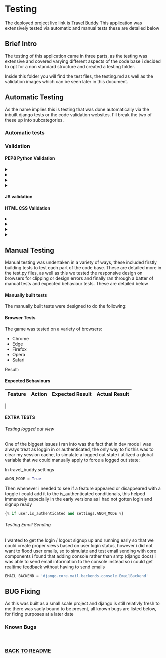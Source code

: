 # Testing

The deployed project live link is [Travel Buddy]()
This application was extensively tested via automatic and manual tests these are detailed below 


## Brief Intro
The testing of this application came in three parts, as the testing was extensive and covered varying different
aspects of the code base i decided to opt for a non standard structure and created a testing folder. 

Inside this folder you will find the test files, the testing.md as well as the validation images which
can be seen later in this document.


## Automatic Testing
As the name implies this is testing that was done automatically via the inbuilt django tests or 
the code validation websites. I'll break the two of these up into subcategories.

### Automatic tests


### Validation

#### PEP8 Python Validation

<details>
<summary><strong style="color:yellow"></strong></summary>

</details>

<details>
<summary><strong style="color:yellow"></strong></summary>

</details>

<details>
<summary><strong style="color:yellow"></strong></summary>

</details>

<details>
<summary><strong style="color:yellow"></strong></summary>

</details>

#### JS validation



#### HTML CSS Validation


<details>
<summary><strong style="color:green"></strong></summary>

</details>

<details>
<summary><strong style="color:green"></strong></summary>

</details>

<details>
<summary><strong style="color:green"></strong></summary>

</details>

<details>
<summary><strong style="color:green"></strong></summary>

</details>

## Manual Testing
Manual testing was undertaken in a variety of ways, these included firstly building tests
to test each part of the code base. These are detailed more in the test.py files, as well as
this we tested the responsive design on browsers for clipping or design errors and finally
ran through a batter of manual tests and expected behaviour tests. These are detailed below

#### Manually built tests
The manually built tests were designed to do the following:

#### Browser Tests
The game was tested on a variety of browsers:

- Chrome
- Edge
- Firefox
- Opera
- Safari

Result:


#### Expected Behaviours

| **Feature**              | **Action**                                                                | **Expected Result**                         | **Actual Result** |
| ------------------------ | ------------------------------------------------------------------------- | ------------------------------------------- | ----------------- |
|


#### EXTRA TESTS


###### Testing logged out view

One of the biggest issues i ran into was the fact that in dev mode i was always treat as loggin in or authenticated, the only way to fix this was to 
clear my session cache, to simulate a logged out state i utilized a global variable that we could manually apply to force a logged out state:

In travel_buddy.settings

```py
ANON_MODE = True
```

Then whenever i needed to see if a feature appeared or disappeared with a toggle i could add it to the is_authenticated conditionals, this 
helped immensely especially in the early versions as I had not gotten login and signup ready

```py
{% if user.is_authenticated and settings.ANON_MODE %}
```

###### Testing Email Sending

I wanted to get the login / logout signup up and running early so that we could create proper views based on user login status, however i did not
want to flood user emails, so to simulate and test email sending with core components i found that adding console rather than smtp (django docs)
i was able to send email information to the console instead so i could get realtime feedback without having to send emails 

```py
EMAIL_BACKEND = 'django.core.mail.backends.console.EmailBackend'
```


## BUG Fixing
As this was built as a small scale project and django is still relativly fresh to me there was
sadly bound to be present, all known bugs are listed below, for fixing purposes at a later date

### Known Bugs

<br>


### [BACK TO README](https://github.com/shaAnder/travel_buddy/blob/main/README.md)
